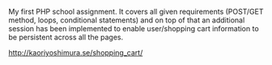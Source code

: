 My first PHP school assignment.
It covers all given requirements (POST/GET method, loops, conditional statements) and on top of that an additional session has been implemented to enable user/shopping cart information to be persistent across all the pages. 

http://kaoriyoshimura.se/shopping_cart/